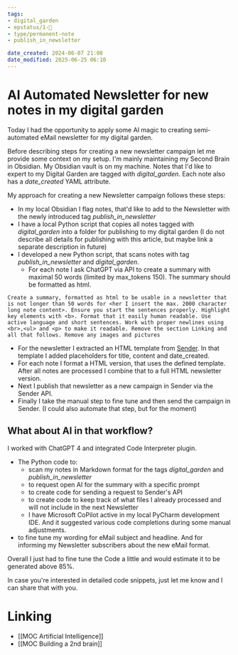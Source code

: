 ```yaml
---
tags: 
- digital_garden
- epstatus/1-🌱
- type/permanent-note
- publish_in_newsletter

date_created: 2024-06-07 21:08
date_modified: 2025-06-25 06:10
---
```

# AI Automated Newsletter for new notes in my digital garden

Today I had the opportunity to apply some AI magic to creating  semi-automated eMail newsletter for my digital garden.

Before describing steps for creating a new newsletter campaign let me provide some context on my setup. I'm mainly maintaining my Second Brain in Obsidian. My Obsidian vault is on my machine. Notes that I'd like to expert to my Digital Garden are tagged with *digital_garden*. Each note also has a *date_created* YAML attribute.

My approach for creating a new Newsletter campaign follows these steps:
* In my local Obsidian I flag notes, that'd like to add to the Newsletter with the newly introduced tag *publish_in_newsletter*
* I have a local Python script that copies all notes tagged with *digital_garden* into a folder for publishing to my digital garden (I do not describe all details for publishing with this article, but maybe link a separate description in future)
* I developed a new Python script, that scans notes with tag *publish_in_newsletter* and *digital_garden*. 
	* For each note I ask ChatGPT via API to create a summary with maximal 50 words (limited by max_tokens 150). The summary should be formatted as html.

```
Create a summary, formatted as html to be usable in a newsletter that is not longer than 50 words for <her I insert the max. 2000 character long note content>. Ensure you start the sentences properly. Highlight key elements with <b>. Format that it easily human readable. Use active language and short sentences. Work with proper newlines using <br>,<ul> and <p> to make it readable. Remove the section Linking and all that follows. Remove any images and pictures
```

* For the newsletter I extracted an HTML template from [Sender](https://app.sender.net/). In that template I added placeholders for title, content and date_created. 
* For each note I format a HTML version, that uses the defined template. After all notes are processed I combine that to a full HTML newsletter version.
* Next I publish that newsletter as a new campaign in Sender via the Sender API.
* Finally I take the manual step to fine tune and then send the campaign in Sender. (I could also automate that step, but for the moment)

## What about AI in that workflow?

I worked with ChatGPT 4 and integrated Code Interpreter plugin.
+ The Python code to: 
	+ scan my notes in Markdown format for the tags *digital_garden* and *publish_in_newsletter* 
	+ to request open AI for the summary with a specific prompt
	+ to create code for sending a request to Sender's API
	+ to create code to keep track of what files I already processed and will not include in the next Newsletter
	+ I have Microsoft CoPilot active in my local PyCharm development IDE. And it suggested various code completions during some manual adjustments.
+ to fine tune my wording for eMail subject and headline. And for informing my Newsletter subscribers about the new eMail format.

Overall I just had to fine tune the Code a little and would estimate it to be generated above 85%. 

In case you're interested in detailed code snippets, just let me know and I can share that with you. 

# Linking

+ [[MOC Artificial Intelligence]]
+ [[MOC Building a 2nd brain]]

